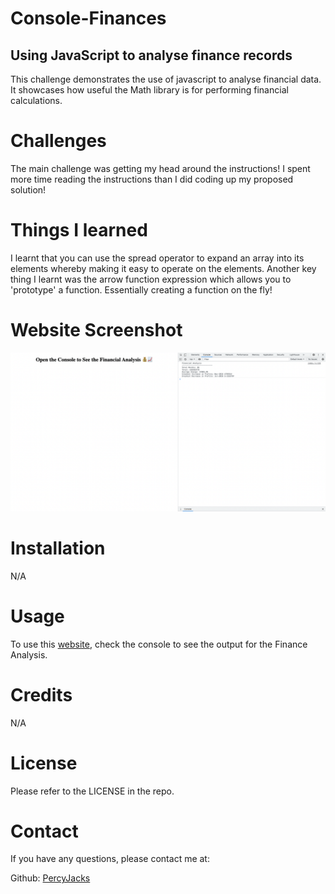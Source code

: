 # Console-Finances
## Using JavaScript to analyse finance records

This challenge demonstrates the use of javascript to analyse financial data. It showcases how useful the Math library is for performing financial calculations.

# Challenges

The main challenge was getting my head around the instructions! I spent more time reading the instructions than I did coding up my proposed solution!

# Things I learned

I learnt that you can use the spread operator to expand an array into its elements whereby making it easy to operate on the elements. Another key thing I learnt was the arrow function expression which allows you to 'prototype' a function. Essentially creating a function on the fly!

# Website Screenshot

![My Website](assets/images/percyjacks.github.io_Console-Finances_.png)

# Installation

N/A

# Usage

To use this [website](https://percyjacks.github.io/Console-Finances/), check the console to see the output for the Finance Analysis.

# Credits

N/A

# License

Please refer to the LICENSE in the repo.

# Contact

If you have any questions, please contact me at:

Github: [PercyJacks](https://github.com/PercyJacks)
